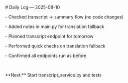 \# Daily Log — 2025-08-10



\- Checked transcript → summary flow (no code changes)

\- Added notes in main.py for translation fallback

\- Planned transcript endpoint for tomorrow

\- Performed quick checks on translation fallback

\- Confirmed all endpoints run as before

 

\*\*Next:\*\* Start transcript\_service.py and tests

